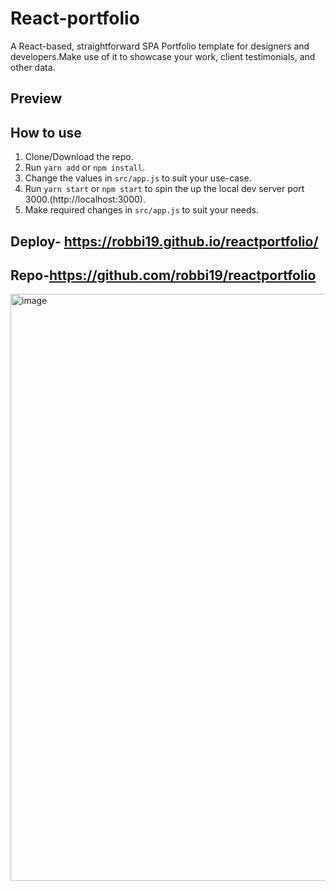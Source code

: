 # React-portfolio
A React-based, straightforward SPA Portfolio template for designers and developers.Make use of it to showcase your work, client testimonials, and other data.

## Preview


## How to use
1. Clone/Download the repo.
2. Run  ``` yarn add ``` or ``` npm install ```.
3. Change the values in ```src/app.js``` to suit your use-case.
4. Run ```yarn start``` or ```npm start``` to spin the up the local dev server port 3000.(http://localhost:3000).
5. Make required changes in ```src/app.js``` to suit your needs.

## Deploy- https://robbi19.github.io/reactportfolio/
## Repo-https://github.com/robbi19/reactportfolio
<img width="939" alt="image" src="https://github.com/robbi19/reactportfolio/assets/128949831/291a5477-7b90-427b-abc7-a337a936923f">


